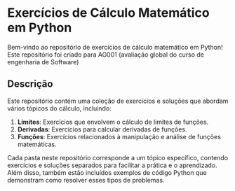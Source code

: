 # Exercícios de Cálculo Matemático em Python

Bem-vindo ao repositório de exercícios de cálculo matemático em Python! Este repositório foi criado para AG001 (avaliação global do curso de engenharia de Software)

## Descrição

Este repositório contém uma coleção de exercícios e soluções que abordam vários tópicos do cálculo, incluindo:

1. **Limites**: Exercícios que envolvem o cálculo de limites de funções.
2. **Derivadas**: Exercícios para calcular derivadas de funções.
3. **Funções**: Exercícios relacionados à manipulação e análise de funções matemáticas.

Cada pasta neste repositório corresponde a um tópico específico, contendo exercícios e soluções separados para facilitar a prática e o aprendizado. Além disso, também estão incluídos exemplos de código Python que demonstram como resolver esses tipos de problemas.

